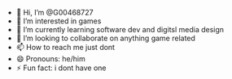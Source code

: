 - 👋 Hi, I’m @G00468727
- 👀 I’m interested in games
- 🌱 I’m currently learning software dev and digitsl media design
- 💞️ I’m looking to collaborate on anything game related
- 📫 How to reach me just dont
- 😄 Pronouns: he/him
- ⚡ Fun fact: i dont have one

<!---
G00468727/G00468727 is a ✨ special ✨ repository because its `README.md` (this file) appears on your GitHub profile.
You can click the Preview link to take a look at your changes.
--->
